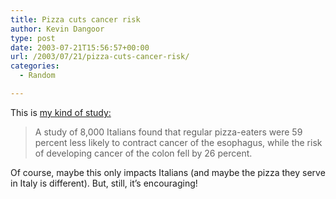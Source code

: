 ```yaml
---
title: Pizza cuts cancer risk
author: Kevin Dangoor
type: post
date: 2003-07-21T15:56:57+00:00
url: /2003/07/21/pizza-cuts-cancer-risk/
categories:
  - Random

---
```

This is [my kind of study:][1]

> A study of 8,000 Italians found that regular pizza-eaters were 59 percent less likely to contract cancer of the esophagus, while the risk of developing cancer of the colon fell by 26 percent.

Of course, maybe this only impacts Italians (and maybe the pizza they serve in Italy is different). But, still, it&#8217;s encouraging!

 [1]: http://story.news.yahoo.com/news?tmpl=story&cid=583&ncid=583&e=3&u=/nm/20030721/od_nm/odd_pizza_dc "Yahoo! News - Pizza Cuts Cancer Risk?"